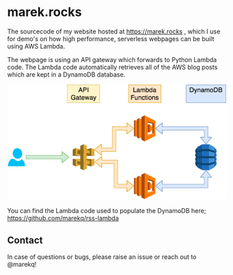 marek.rocks
===========

The sourcecode of my website hosted at https://marek.rocks , which I use for demo's on how high performance, serverless webpages can be built using AWS Lambda.  

The webpage is using an API gateway which forwards to Python Lambda code. The Lambda code automatically retrieves all of the AWS blog posts which are kept in a DynamoDB database. 

![alt tag](https://raw.githubusercontent.com/marekq/marek.rocks/master/docs/1.png)


You can find the Lambda code used to populate the DynamoDB here; https://github.com/marekq/rss-lambda


Contact
-------

In case of questions or bugs, please raise an issue or reach out to @marekq!